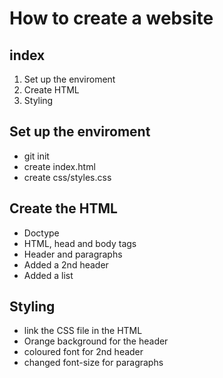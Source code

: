 # How to create a website

## index

1. Set up the enviroment
1. Create HTML
1. Styling



## Set up the enviroment

- git init
- create index.html
- create css/styles.css

## Create the HTML

- Doctype
- HTML, head and body tags
- Header and paragraphs
- Added a 2nd header
- Added a list

## Styling

- link the CSS file in the HTML
- Orange background for the header
- coloured font for 2nd header
- changed font-size for paragraphs